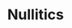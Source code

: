 ---
git: https://github.com/nullitics/nullitics
logohandle: nullitics
sort: nullitics
title: Nullitics
website: https://nullitics.com/
---